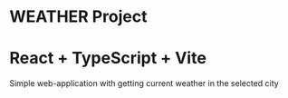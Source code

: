 # WEATHER Project

# React + TypeScript + Vite

Simple web-application with getting current weather in the selected city
